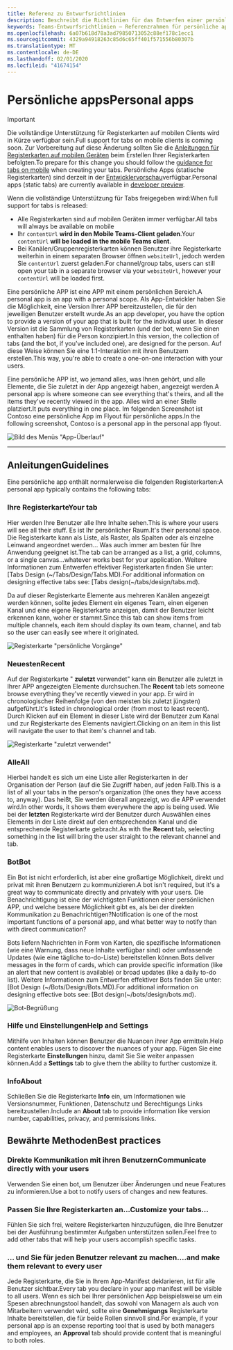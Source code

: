 ```yaml
---
title: Referenz zu Entwurfsrichtlinien
description: Beschreibt die Richtlinien für das Entwerfen einer persönlichen app.
keywords: Teams-Entwurfsrichtlinien – Referenzrahmen für persönliche apps
ms.openlocfilehash: 6a07b618d78a3ad79850713052c88ef178c1ecc1
ms.sourcegitcommit: 4329a94918263c85d6c65ff401f571556b80307b
ms.translationtype: MT
ms.contentlocale: de-DE
ms.lasthandoff: 02/01/2020
ms.locfileid: "41674154"
---
```

# <a name="personal-apps"></a><span data-ttu-id="881d9-104">Persönliche apps</span><span class="sxs-lookup"><span data-stu-id="881d9-104">Personal apps</span></span>

> [!Important]
> <span data-ttu-id="881d9-105">Die vollständige Unterstützung für Registerkarten auf mobilen Clients wird in Kürze verfügbar sein.</span><span class="sxs-lookup"><span data-stu-id="881d9-105">Full support for tabs on mobile clients is coming soon.</span></span> <span data-ttu-id="881d9-106">Zur Vorbereitung auf diese Änderung sollten Sie die [Anleitungen für Registerkarten auf mobilen Geräten](~/tabs/design/tabs-mobile.md) beim Erstellen Ihrer Registerkarten befolgten.</span><span class="sxs-lookup"><span data-stu-id="881d9-106">To prepare for this change you should follow the [guidance for tabs on mobile](~/tabs/design/tabs-mobile.md) when creating your tabs.</span></span> <span data-ttu-id="881d9-107">Persönliche Apps (statische Registerkarten) sind derzeit in der [Entwicklervorschau](~/resources/dev-preview/developer-preview-intro.md)verfügbar.</span><span class="sxs-lookup"><span data-stu-id="881d9-107">Personal apps (static tabs) are currently available in [developer preview](~/resources/dev-preview/developer-preview-intro.md).</span></span>
>
> <span data-ttu-id="881d9-108">Wenn die vollständige Unterstützung für Tabs freigegeben wird:</span><span class="sxs-lookup"><span data-stu-id="881d9-108">When full support for tabs is released:</span></span>
>
> * <span data-ttu-id="881d9-109">Alle Registerkarten sind auf mobilen Geräten immer verfügbar.</span><span class="sxs-lookup"><span data-stu-id="881d9-109">All tabs will always be available on mobile</span></span>
> * <span data-ttu-id="881d9-110">Ihr `contentUrl` **wird in den Mobile Teams-Client geladen**.</span><span class="sxs-lookup"><span data-stu-id="881d9-110">Your `contentUrl` **will be loaded in the mobile Teams client**.</span></span>
> * <span data-ttu-id="881d9-111">Bei Kanälen/Gruppenregisterkarten können Benutzer ihre Registerkarte weiterhin in einem separaten Browser öffnen `websiteUrl`, jedoch werden Sie `contentUrl` zuerst geladen.</span><span class="sxs-lookup"><span data-stu-id="881d9-111">For channel/group tabs, users can still open your tab in a separate browser via your `websiteUrl`, however your `contentUrl` will be loaded first.</span></span>

<span data-ttu-id="881d9-112">Eine persönliche APP ist eine APP mit einem persönlichen Bereich.</span><span class="sxs-lookup"><span data-stu-id="881d9-112">A personal app is an app with a personal scope.</span></span> <span data-ttu-id="881d9-113">Als App-Entwickler haben Sie die Möglichkeit, eine Version Ihrer APP bereitzustellen, die für den jeweiligen Benutzer erstellt wurde.</span><span class="sxs-lookup"><span data-stu-id="881d9-113">As an app developer, you have the option to provide a version of your app that is built for the individual user.</span></span> <span data-ttu-id="881d9-114">In dieser Version ist die Sammlung von Registerkarten (und der bot, wenn Sie einen enthalten haben) für die Person konzipiert.</span><span class="sxs-lookup"><span data-stu-id="881d9-114">In this version, the collection of tabs (and the bot, if you've included one), are designed for the person.</span></span> <span data-ttu-id="881d9-115">Auf diese Weise können Sie eine 1:1-Interaktion mit ihren Benutzern erstellen.</span><span class="sxs-lookup"><span data-stu-id="881d9-115">This way, you're able to create a one-on-one interaction with your users.</span></span>

<span data-ttu-id="881d9-116">Eine persönliche APP ist, wo jemand alles, was Ihnen gehört, und alle Elemente, die Sie zuletzt in der App angezeigt haben, angezeigt werden.</span><span class="sxs-lookup"><span data-stu-id="881d9-116">A personal app is where someone can see everything that's theirs, and all the items they've recently viewed in the app.</span></span> <span data-ttu-id="881d9-117">Alles wird an einer Stelle platziert.</span><span class="sxs-lookup"><span data-stu-id="881d9-117">It puts everything in one place.</span></span> <span data-ttu-id="881d9-118">Im folgenden Screenshot ist Contoso eine persönliche App im Flyout für persönliche apps.</span><span class="sxs-lookup"><span data-stu-id="881d9-118">In the following screenshot, Contoso is a personal app in the personal app flyout.</span></span>

![Bild des Menüs "App-Überlauf"](~/assets/images/Personal-apps-App-flyout.png)

---

## <a name="guidelines"></a><span data-ttu-id="881d9-120">Anleitungen</span><span class="sxs-lookup"><span data-stu-id="881d9-120">Guidelines</span></span>

<span data-ttu-id="881d9-121">Eine persönliche app enthält normalerweise die folgenden Registerkarten:</span><span class="sxs-lookup"><span data-stu-id="881d9-121">A personal app typically contains the following tabs:</span></span>

### <a name="your-tab"></a><span data-ttu-id="881d9-122">Ihre Registerkarte</span><span class="sxs-lookup"><span data-stu-id="881d9-122">Your tab</span></span>

<span data-ttu-id="881d9-123">Hier werden Ihre Benutzer alle Ihre Inhalte sehen.</span><span class="sxs-lookup"><span data-stu-id="881d9-123">This is where your users will see all their stuff.</span></span> <span data-ttu-id="881d9-124">Es ist Ihr persönlicher Raum.</span><span class="sxs-lookup"><span data-stu-id="881d9-124">It's their personal space.</span></span> <span data-ttu-id="881d9-125">Die Registerkarte kann als Liste, als Raster, als Spalten oder als einzelne Leinwand angeordnet werden... Was auch immer am besten für Ihre Anwendung geeignet ist.</span><span class="sxs-lookup"><span data-stu-id="881d9-125">The tab can be arranged as a list, a grid, columns, or a single canvas...whatever works best for your application.</span></span> <span data-ttu-id="881d9-126">Weitere Informationen zum Entwerfen effektiver Registerkarten finden Sie unter: [Tabs Design (~/Tabs/Design/Tabs.MD).</span><span class="sxs-lookup"><span data-stu-id="881d9-126">For additional information on designing effective tabs see: [Tabs design(~/tabs/design/tabs.md).</span></span>

<span data-ttu-id="881d9-127">Da auf dieser Registerkarte Elemente aus mehreren Kanälen angezeigt werden können, sollte jedes Element ein eigenes Team, einen eigenen Kanal und eine eigene Registerkarte anzeigen, damit der Benutzer leicht erkennen kann, woher er stammt.</span><span class="sxs-lookup"><span data-stu-id="881d9-127">Since this tab can show items from multiple channels, each item should display its own team, channel, and tab so the user can easily see where it originated.</span></span>

![Registerkarte "persönliche Vorgänge"](~/assets/images/Personal-apps-MY-tab.png)

### <a name="recent"></a><span data-ttu-id="881d9-129">Neuesten</span><span class="sxs-lookup"><span data-stu-id="881d9-129">Recent</span></span>

<span data-ttu-id="881d9-130">Auf der Registerkarte " **zuletzt** verwendet" kann ein Benutzer alle zuletzt in Ihrer APP angezeigten Elemente durchsuchen.</span><span class="sxs-lookup"><span data-stu-id="881d9-130">The **Recent** tab lets someone browse everything they've recently viewed in your app.</span></span> <span data-ttu-id="881d9-131">Er wird in chronologischer Reihenfolge (von den meisten bis zuletzt jüngsten) aufgeführt.</span><span class="sxs-lookup"><span data-stu-id="881d9-131">It's listed in chronological order (from most to least recent).</span></span> <span data-ttu-id="881d9-132">Durch Klicken auf ein Element in dieser Liste wird der Benutzer zum Kanal und zur Registerkarte des Elements navigiert.</span><span class="sxs-lookup"><span data-stu-id="881d9-132">Clicking on an item in this list will navigate the user to that item's channel and tab.</span></span>

![Registerkarte "zuletzt verwendet"](~/assets/images/Personal-apps-Recent-tab.png)

### <a name="all"></a><span data-ttu-id="881d9-134">Alle</span><span class="sxs-lookup"><span data-stu-id="881d9-134">All</span></span>

<span data-ttu-id="881d9-135">Hierbei handelt es sich um eine Liste aller Registerkarten in der Organisation der Person (auf die Sie Zugriff haben, auf jeden Fall).</span><span class="sxs-lookup"><span data-stu-id="881d9-135">This is a list of all your tabs in the person's organization (the ones they have access to, anyway).</span></span> <span data-ttu-id="881d9-136">Das heißt, Sie werden überall angezeigt, wo die APP verwendet wird.</span><span class="sxs-lookup"><span data-stu-id="881d9-136">In other words, it shows them everywhere the app is being used.</span></span> <span data-ttu-id="881d9-137">Wie bei der **letzten** Registerkarte wird der Benutzer durch Auswählen eines Elements in der Liste direkt auf den entsprechenden Kanal und die entsprechende Registerkarte gebracht.</span><span class="sxs-lookup"><span data-stu-id="881d9-137">As with the **Recent** tab, selecting something in the list will bring the user straight to the relevant channel and tab.</span></span>

### <a name="bot"></a><span data-ttu-id="881d9-138">Bot</span><span class="sxs-lookup"><span data-stu-id="881d9-138">Bot</span></span>

<span data-ttu-id="881d9-139">Ein Bot ist nicht erforderlich, ist aber eine großartige Möglichkeit, direkt und privat mit ihren Benutzern zu kommunizieren.</span><span class="sxs-lookup"><span data-stu-id="881d9-139">A bot isn't required, but it's a great way to communicate directly and privately with your users.</span></span> <span data-ttu-id="881d9-140">Die Benachrichtigung ist eine der wichtigsten Funktionen einer persönlichen APP, und welche bessere Möglichkeit gibt es, als bei der direkten Kommunikation zu Benachrichtigen?</span><span class="sxs-lookup"><span data-stu-id="881d9-140">Notification is one of the most important functions of a personal app, and what better way to notify than with direct communication?</span></span>

<span data-ttu-id="881d9-141">Bots liefern Nachrichten in Form von Karten, die spezifische Informationen (wie eine Warnung, dass neue Inhalte verfügbar sind) oder umfassende Updates (wie eine tägliche to-do-Liste) bereitstellen können.</span><span class="sxs-lookup"><span data-stu-id="881d9-141">Bots deliver messages in the form of cards, which can provide specific information (like an alert that new content is available) or broad updates (like a daily to-do list).</span></span> <span data-ttu-id="881d9-142">Weitere Informationen zum Entwerfen effektiver Bots finden Sie unter: [Bot Design (~/Bots/Design/Bots.MD).</span><span class="sxs-lookup"><span data-stu-id="881d9-142">For additional information on designing effective bots see: [Bot design(~/bots/design/bots.md).</span></span>

![Bot-Begrüßung](~/assets/images/Personal-apps-Bot.png)

### <a name="help-and-settings"></a><span data-ttu-id="881d9-144">Hilfe und Einstellungen</span><span class="sxs-lookup"><span data-stu-id="881d9-144">Help and Settings</span></span>

<span data-ttu-id="881d9-145">Mithilfe von Inhalten können Benutzer die Nuancen ihrer App ermitteln.</span><span class="sxs-lookup"><span data-stu-id="881d9-145">Help content enables users to discover the nuances of your app.</span></span> <span data-ttu-id="881d9-146">Fügen Sie eine Registerkarte **Einstellungen** hinzu, damit Sie Sie weiter anpassen können.</span><span class="sxs-lookup"><span data-stu-id="881d9-146">Add a **Settings** tab to give them the ability to further customize it.</span></span>

### <a name="about"></a><span data-ttu-id="881d9-147">Info</span><span class="sxs-lookup"><span data-stu-id="881d9-147">About</span></span>

<span data-ttu-id="881d9-148">Schließen Sie die Registerkarte **Info** ein, um Informationen wie Versionsnummer, Funktionen, Datenschutz und Berechtigungs Links bereitzustellen.</span><span class="sxs-lookup"><span data-stu-id="881d9-148">Include an **About** tab to provide information like version number, capabilities, privacy, and permissions links.</span></span>

## <a name="best-practices"></a><span data-ttu-id="881d9-149">Bewährte Methoden</span><span class="sxs-lookup"><span data-stu-id="881d9-149">Best practices</span></span>

### <a name="communicate-directly-with-your-users"></a><span data-ttu-id="881d9-150">Direkte Kommunikation mit ihren Benutzern</span><span class="sxs-lookup"><span data-stu-id="881d9-150">Communicate directly with your users</span></span>

<span data-ttu-id="881d9-151">Verwenden Sie einen bot, um Benutzer über Änderungen und neue Features zu informieren.</span><span class="sxs-lookup"><span data-stu-id="881d9-151">Use a bot to notify users of changes and new features.</span></span>

### <a name="customize-your-tabs"></a><span data-ttu-id="881d9-152">Passen Sie Ihre Registerkarten an...</span><span class="sxs-lookup"><span data-stu-id="881d9-152">Customize your tabs...</span></span>

<span data-ttu-id="881d9-153">Fühlen Sie sich frei, weitere Registerkarten hinzuzufügen, die Ihre Benutzer bei der Ausführung bestimmter Aufgaben unterstützen sollen.</span><span class="sxs-lookup"><span data-stu-id="881d9-153">Feel free to add other tabs that will help your users accomplish specific tasks.</span></span>

### <a name="and-make-them-relevant-to-every-user"></a><span data-ttu-id="881d9-154">... und Sie für jeden Benutzer relevant zu machen.</span><span class="sxs-lookup"><span data-stu-id="881d9-154">...and make them relevant to every user</span></span>

<span data-ttu-id="881d9-155">Jede Registerkarte, die Sie in Ihrem App-Manifest deklarieren, ist für alle Benutzer sichtbar.</span><span class="sxs-lookup"><span data-stu-id="881d9-155">Every tab you declare in your app manifest will be visible to all users.</span></span> <span data-ttu-id="881d9-156">Wenn es sich bei Ihrer persönlichen App beispielsweise um ein Spesen abrechnungstool handelt, das sowohl von Managern als auch von Mitarbeitern verwendet wird, sollte eine **Genehmigungs** Registerkarte Inhalte bereitstellen, die für beide Rollen sinnvoll sind.</span><span class="sxs-lookup"><span data-stu-id="881d9-156">For example, if your personal app is an expense reporting tool that is used by both managers and employees, an **Approval** tab should provide content that is meaningful to both roles.</span></span>
